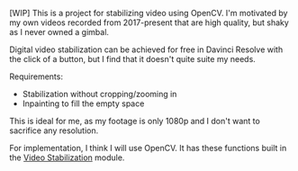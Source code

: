 [WIP]
This is a project for stabilizing video using OpenCV. I'm motivated by my own videos recorded from 2017-present that are high quality, but shaky as I never owned a gimbal.

Digital video stabilization can be achieved for free in Davinci Resolve with the click of a button, but I find that it doesn't quite suite my needs.

Requirements:
- Stabilization without cropping/zooming in
- Inpainting to fill the empty space

This is ideal for me, as my footage is only 1080p and I don't want to sacrifice any resolution. 

For implementation, I think I will use OpenCV. It has these functions built in the [Video Stabilization](https://docs.opencv.org/4.x/d5/d50/group__videostab.html) module.

